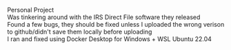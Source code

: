 Personal Project  
Was tinkering around with the IRS Direct File software they released  
Found a few bugs, they should be fixed unless I uploaded the wrong verison to github/didn't save them locally before uploading  
I ran and fixed using Docker Desktop for Windows + WSL Ubuntu 22.04  
